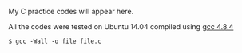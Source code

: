 My C practice codes will appear here.


All the codes were tested on Ubuntu 14.04 compiled using [gcc 4.8.4](https://gcc.gnu.org/onlinedocs/gcc-4.8.4/gcc/) 

`````shell
$ gcc -Wall -o file file.c
`````
